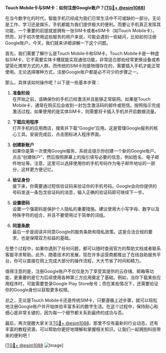 **Touch Mobile卡与SIM卡：如何注册Google账户？[[TG💪+ @esim1088](https://t.me/s/esim1088)]**

在当今数字化的时代，智能手机已经成为我们日常生活中不可或缺的一部分。无论是工作、学习还是娱乐，手机都能为我们提供极大的便利。而要让手机真正发挥其功能，一个重要的前提就是拥有一张SIM卡或者eSIM卡（如Touch Mobile卡）。然而，对于初次使用这些服务的用户来说，可能会遇到一些疑问，比如如何注册Google账户。今天，我们就来详细讲解一下这个问题。

首先，我们需要了解什么是Touch Mobile卡和SIM卡。Touch Mobile卡是一种虚拟SIM卡，它不需要实体卡槽就能实现通信功能，非常适合那些经常更换设备或希望简化携带方式的人群。而传统的SIM卡则是物理存在的，需要插入手机才能正常使用。无论选择哪种方式，注册Google账户都是必不可少的步骤之一。

那么，具体该如何操作呢？以下是一些基本步骤：

1. **准备阶段**  
   在开始之前，请确保你的手机已经激活并且能够正常联网。如果是Touch Mobile卡，通常在购买后会收到一封包含激活码的邮件或短信。按照指示完成激活过程。如果使用的是实体SIM卡，则需要将卡插入手机并开启数据流量。

2. **下载应用程序**  
   打开手机的应用商店，搜索并下载“Google”应用。这是管理Google服务的核心工具。安装完成后，点击图标进入程序界面。

3. **创建新账户**  
   如果你是第一次使用Google服务，系统会提示你创建一个新的Google账户。点击“创建账户”，然后按照屏幕上的指引填写必要的信息，例如姓名、电子邮件地址等。注意，这里可以选择使用你的手机号码作为电子邮件地址的一部分，这样更方便记忆。

4. **验证身份**  
   接下来，你需要通过短信验证码来验证你的手机号码。Google会向你提供的号码发送一条包含验证码的消息，输入正确的验证码即可继续下一步。

5. **设置密码**  
   设置一个强密码是保护个人隐私的重要措施。建议使用大小写字母、数字以及特殊字符的组合，并且不要使用过于简单的词组。

6. **同意条款**  
   最后一步是阅读并同意Google的服务条款和隐私政策。这是合法合规的要求，也是保障双方权益的基础。

在整个过程中，如果你遇到了任何问题，都可以随时查阅官方的帮助文档或者联系客服寻求帮助。此外，随着技术的发展，现在许多运营商都推出了在线自助服务平台，你可以直接在网上完成大部分的操作流程，大大节省了时间和精力。

值得注意的是，注册Google账户不仅仅是为了享受其提供的云存储、邮箱等功能，更重要的是它为后续使用各种第三方应用奠定了基础。例如，当你下载某些应用程序时，可能需要登录Google Play Store账号；而在某些情况下，还需要验证你的Google身份以获取更多权限。

总之，无论是Touch Mobile卡还是传统SIM卡，只要遵循上述步骤，就可以轻松地注册Google账户并开始体验丰富多彩的数字生活。在这个过程中，保持耐心和细心是非常关键的，因为每一个细节都关系到最终的成功与否。

最后，再次提醒大家关注[TG💪+ @esim1088](https://t.me/s/esim1088)，那里不仅有最新的行业动态，还有丰富的教程资源，可以帮助你更好地理解和掌握相关知识。让我们一起拥抱科技带来的便利吧！

[[TG💪+ @esim1088](https://t.me/s/esim1088) ![Image](https://i.postimg.cc/4NQfJmqS/Snipaste-2025-05-13-00-14-12.png)]